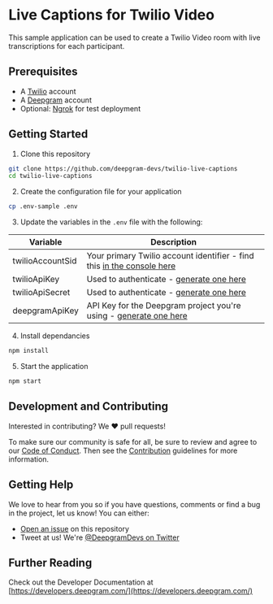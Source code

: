 # Live Captions for Twilio Video

This sample application can be used to create a Twilio Video room with live
transcriptions for each participant.

## Prerequisites

- A [Twilio](https://www.twilio.com/) account
- A [Deepgram](https://console.deepgram.com/) account
- Optional: [Ngrok](https://ngrok.com/) for test deployment

## Getting Started

1. Clone this repository

```bash
git clone https://github.com/deepgram-devs/twilio-live-captions
cd twilio-live-captions
```

2. Create the configuration file for your application

```bash
cp .env-sample .env
```

3. Update the variables in the `.env` file with the following:

| Variable | Description |
| --- | --- |
| twilioAccountSid | Your primary Twilio account identifier - find this [in the console here](https://www.twilio.com/console) |
| twilioApiKey | Used to authenticate - [generate one here](https://www.twilio.com/console/runtime/api-keys) |
| twilioApiSecret | Used to authenticate - [generate one here](https://www.twilio.com/console/runtime/api-keys) |
| deepgramApiKey | API Key for the Deepgram project you're using - [generate one here](https://console.deepgram.com/) |

4. Install dependancies

```bash
npm install
```

5. Start the application

```bash
npm start
```


## Development and Contributing

Interested in contributing? We ❤️ pull requests!

To make sure our community is safe for all, be sure to review and agree to our
[Code of Conduct](./CODE_OF_CONDUCT.md). Then see the
[Contribution](./CONTRIBUTING.md) guidelines for more information.

## Getting Help

We love to hear from you so if you have questions, comments or find a bug in the
project, let us know! You can either:

- [Open an issue](https://github.com/deepgram/twilio-live-captions/issues/new) on this repository
- Tweet at us! We're [@DeepgramDevs on Twitter](https://twitter.com/DeepgramDevs)

## Further Reading

Check out the Developer Documentation at [https://developers.deepgram.com/](https://developers.deepgram.com/)
